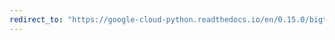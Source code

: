 ```yaml
---
redirect_to: "https://google-cloud-python.readthedocs.io/en/0.15.0/bigtable-table-api.html"
---
```

